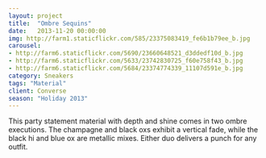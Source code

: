 ```yaml
---
layout: project
title:  "Ombre Sequins"
date:   2013-11-20 00:00:00
img: http://farm1.staticflickr.com/585/23375083419_fe6b1b79ee_b.jpg
carousel:
- http://farm6.staticflickr.com/5690/23660648521_d3ddedf10d_b.jpg
- http://farm6.staticflickr.com/5633/23742830725_f60e758f43_b.jpg
- http://farm6.staticflickr.com/5684/23374774339_11107d591e_b.jpg
category: Sneakers
tags: "Material"
client: Converse
season: "Holiday 2013"
---
```

This party statement material with depth and shine comes in two ombre executions. The champagne and black oxs exhibit a vertical fade, while the black hi and blue ox are metallic mixes. Either duo delivers a punch for any outfit. 

